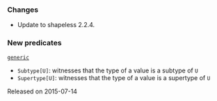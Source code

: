 ### Changes

* Update to shapeless 2.2.4.

### New predicates

[`generic`](https://github.com/fthomas/refined/blob/v0.1.3/shared/src/main/scala/eu/timepit/refined/generic.scala)

* `Subtype[U]`: witnesses that the type of a value is a subtype of `U`
* `Supertype[U]`: witnesses that the type of a value is a supertype of `U`

Released on 2015-07-14
